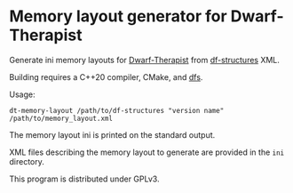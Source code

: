 Memory layout generator for Dwarf-Therapist
===========================================

Generate ini memory layouts for [Dwarf-Therapist](https://github.com/Dwarf-Therapist/Dwarf-Therapist) from [df-structures](https://github.com/DFHack/df-structures) XML.

Building requires a C++20 compiler, CMake, and [dfs](https://github.com/cvuchener/dfs).

Usage:

    dt-memory-layout /path/to/df-structures "version name" /path/to/memory_layout.xml

The memory layout ini is printed on the standard output.

XML files describing the memory layout to generate are provided in the `ini` directory.

This program is distributed under GPLv3.

